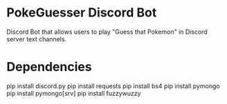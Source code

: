 # PokeGuesser Discord Bot
Discord Bot that allows users to play "Guess that Pokemon" in Discord server text channels.

# Dependencies
pip install discord.py
pip install requests
pip install bs4
pip install pymongo
pip install pymongo[srv]
pip install fuzzywuzzy
